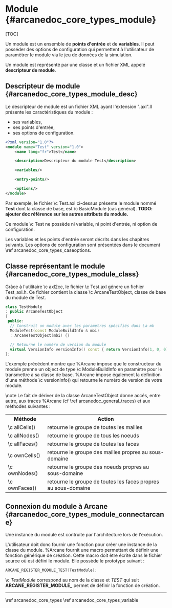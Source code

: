 # Module {#arcanedoc_core_types_module}

[TOC]

Un module est un ensemble de **points d'entrée** et 
de **variables**. Il peut posséder des options de configuration 
qui permettent à l'utilisateur de paramètrer le module via le jeu de 
données de la simulation.

Un module est représenté par une classe et un fichier XML appelé 
**descripteur de module**.

## Descripteur de module {#arcanedoc_core_types_module_desc}

Le descripteur de module est un fichier XML ayant 
l'extension ".axl".Il présente les caractéristiques du module :
- ses variables,
- ses points d'entrée,
- ses options de configuration.

```xml
<?xml version="1.0"?>
<module name="Test" version="1.0">
	<name lang="fr">Test</name>

	<description>Descripteur du module Test</description>

	<variables/>

	<entry-points/>

	<options/>
</module>
```
  
Par exemple, le fichier \c Test.axl ci-dessus présente le module 
nommé **Test** dont la classe de base, est \c BasicModule (cas général).
<strong>TODO: ajouter doc référence sur les autres attributs du module.</strong>

Ce module \c Test ne possède ni variable, ni point d'entrée, 
ni option de configuration. 

Les variables et les points d'entrée seront décrits dans les 
chapitres suivants.
Les options de configuration sont présentées dans le document 
\ref arcanedoc_core_types_caseoptions.

## Classe représentant le module {#arcanedoc_core_types_module_class}

Grâce à l'utilitaire \c axl2cc, le fichier \c Test.axl 
génère un fichier Test_axl.h. Ce fichier contient 
la classe \c ArcaneTestObject, classe de base du module de Test.

```cpp
class TestModule
: public ArcaneTestObject
{
 public:
  // Construit un module avec les paramètres spécifiés dans \a mb
  ModuleTest(const ModuleBuildInfo & mbi)
  : ArcaneTestObject(mbi) {}

  // Retourne le numéro de version du module
  virtual VersionInfo versionInfo() const { return VersionInfo(1, 0, 0); }
};
```

L'exemple précédent montre que %Arcane impose que le constructeur du module 
prenne un object de type \c ModuleBuildInfo en paramètre pour le transmettre
à sa classe de base. %Arcane impose également la définition d'une méthode
\c versionInfo() qui retourne le numéro de version de votre module.

\note
Le fait de dériver de la classe ArcaneTestObject donne accés, entre autre,
aux traces %Arcane (cf \ref arcanedoc_general_traces) et aux méthodes suivantes :  
<table>
<tr><th>Méthode</th><th>Action</th></tr>
<tr><td>\c allCells() </td><td> retourne le groupe de toutes les mailles </td></tr>
<tr><td>\c allNodes() </td><td> retourne le groupe de tous les noeuds </td></tr>
<tr><td>\c allFaces() </td><td> retourne le groupe de toutes les faces </td></tr>
<tr><td>\c ownCells() </td><td> retourne le groupe des mailles propres au sous-domaine </td></tr>
<tr><td>\c ownNodes() </td><td> retourne le groupe des noeuds propres au sous-domaine </td></tr>
<tr><td>\c ownFaces() </td><td> retourne le groupe de toutes les faces propres au sous-domaine </td></tr>
</table>

## Connexion du module à Arcane {#arcanedoc_core_types_module_connectarcane}

Une instance du module est contruite par l'architecture lors de l'exécution. 

L'utilisateur doit donc fournir une fonction pour créer une instance 
de la classe du module. %Arcane fournit une macro permettant de définir
une fonction générique de création. Cette macro doit être écrite dans 
le fichier source où est défini le module. Elle possède le prototype suivant :

```cpp
ARCANE_REGISTER_MODULE_TEST(TestModule);
```

\c *TestModule* correspond au nom de la classe et *TEST* qui suit 
**ARCANE_REGISTER_MODULE_** permet de définir la fonction de création.

____

<div class="section_buttons">
<span class="back_section_button">
\ref arcanedoc_core_types
</span>
<span class="next_section_button">
\ref arcanedoc_core_types_variable
</span>
</div>